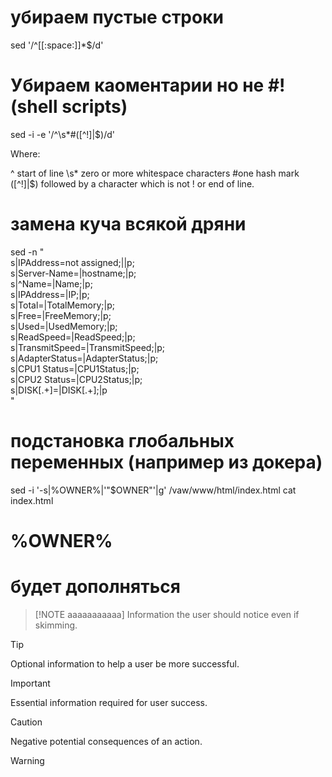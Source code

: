 # убираем пустые строки
sed '/^[[:space:]]*$/d' 

# Убираем каоментарии но не #! (shell scripts)

sed -i -e '/^\s*#\([^!]\|$\)/d'

Where:

^ start of line
\s* zero or more whitespace characters
#one hash mark
\([^!]\|$\) followed by a character which is not ! or end of line.

# замена куча всякой дряни
sed -n "\
s|IPAddress=not assigned;||p; \
s|Server-Name=|hostname;|p; \
s|^Name=|Name;|p; \
s|IPAddress=|IP;|p; \
s|Total=|TotalMemory;|p; \
s|Free=|FreeMemory;|p; \
s|Used=|UsedMemory;|p; \
s|ReadSpeed=|ReadSpeed;|p; \
s|TransmitSpeed=|TransmitSpeed;|p; \
s|AdapterStatus=|AdapterStatus;|p; \
s|CPU1 Status=|CPU1Status;|p; \
s|CPU2 Status=|CPU2Status;|p; \
s|DISK[.+]=|DISK[.+];|p \
"
# подстановка глобальных переменных (например из докера)
sed -i '-s|%OWNER%|'"$OWNER"'|g' /vaw/www/html/index.html
cat index.html
<html><body><h1>%OWNER%</h1></body></html>

# будет дополняться

> [!NOTE ааааааааааа]
> Information the user should notice even if skimming.

> [!TIP]
> Optional information to help a user be more successful.

> [!IMPORTANT]
> Essential information required for user success.

> [!CAUTION]
> Negative potential consequences of an action.

> [!WARNING]
